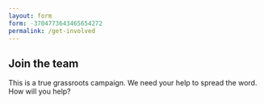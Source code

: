 ```yaml
---
layout: form
form: -3704773643465654272
permalink: /get-involved
---
```


## Join the team

This is a true grassroots campaign. We need your help to spread the word. How will you help?

<script>
var nvtag_callbacks = nvtag_callbacks || {};
nvtag_callbacks.alterFormDefinition = nvtag_callbacks.alterFormDefinition || [];
nvtag_callbacks.alterFormDefinition.push(moveIt);

function moveIt(args) {
  args.form_definition.form_elements.move(1, 3);
  return args;
}
</script>
